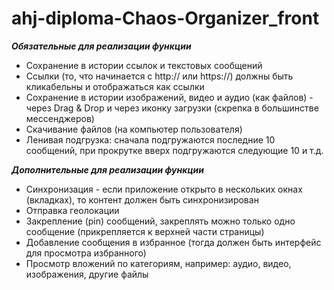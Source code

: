 # ahj-diploma-Chaos-Organizer_front

***Обязательные для реализации функции***

+ Сохранение в истории ссылок и текстовых сообщений
+ Ссылки (то, что начинается с http:// или https://) должны быть кликабельны и отображаться как ссылки
+ Сохранение в истории изображений, видео и аудио (как файлов) - через Drag & Drop и через иконку загрузки (скрепка в большинстве мессенджеров)
+ Скачивание файлов (на компьютер пользователя)
+ Ленивая подгрузка: сначала подгружаются последние 10 сообщений, при прокрутке вверх подгружаются следующие 10 и т.д.

***Дополнительные для реализации функции***

+ Синхронизация - если приложение открыто в нескольких окнах (вкладках), то контент должен быть синхронизирован
+ Отправка геолокации
+ Закрепление (pin) сообщений, закреплять можно только одно сообщение (прикрепляется к верхней части страницы)
+ Добавление сообщения в избранное (тогда должен быть интерфейс для просмотра избранного)
+ Просмотр вложений по категориям, например: аудио, видео, изображения, другие файлы
